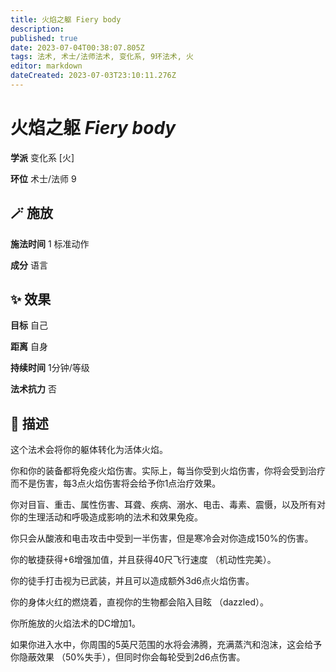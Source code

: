 ```yaml
---
title: 火焰之躯 Fiery body
description: 
published: true
date: 2023-07-04T00:38:07.805Z
tags: 法术, 术士/法师法术, 变化系, 9环法术, 火
editor: markdown
dateCreated: 2023-07-03T23:10:11.276Z
---
```


# **火焰之躯** *Fiery body*

**学派** 变化系 \[火\] 

**环位** 术士/法师 9

## 🪄 施放

**施法时间** 1 标准动作

**成分** 语言

## ✨ 效果 

**目标** 自己 

**距离** 自身  

**持续时间** 1分钟/等级 

**法术抗力** 否

## 📖 描述

这个法术会将你的躯体转化为活体火焰。

你和你的装备都将免疫火焰伤害。实际上，每当你受到火焰伤害，你将会受到治疗而不是伤害，每3点火焰伤害将会给予你1点治疗效果。

你对目盲、重击、属性伤害、耳聋、疾病、溺水、电击、毒素、震慑，以及所有对你的生理活动和呼吸造成影响的法术和效果免疫。

你只会从酸液和电击攻击中受到一半伤害，但是寒冷会对你造成150%的伤害。

你的敏捷获得+6增强加值，并且获得40尺飞行速度 （机动性完美）。

你的徒手打击视为已武装，并且可以造成额外3d6点火焰伤害。

你的身体火红的燃烧着，直视你的生物都会陷入目眩 （dazzled）。

你所施放的火焰法术的DC增加1。

如果你进入水中，你周围的5英尺范围的水将会沸腾，充满蒸汽和泡沫，这会给予你隐蔽效果 （50%失手），但同时你会每轮受到2d6点伤害。
    
